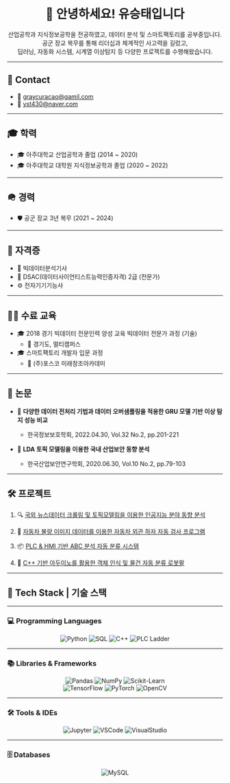 <h1 align="center">👋 안녕하세요! 유승태입니다</h1>

<p align="center">
산업공학과 지식정보공학을 전공하였고, 데이터 분석 및 스마트팩토리를 공부중입니다.<br>
공군 장교 복무를 통해 리더십과 체계적인 사고력을 길렀고,<br>
딥러닝, 자동화 시스템, 시계열 이상탐지 등 다양한 프로젝트를 수행해왔습니다.
</p>

---

## 📧 Contact

- 📩 graycuracao@gamil.com  
- 📩 yst430@naver.com  

---

## 🎓 학력

- 🎓 아주대학교 산업공학과 졸업  (2014 ~ 2020)
- 🎓 아주대학교 대학원 지식정보공학과 졸업  (2020 ~ 2022)

---

## 🪖 경력

- 🛡 공군 장교 3년 복무  (2021 ~ 2024)

---

## 📜 자격증

- 🧠 빅데이터분석기사  
- 🧠 DSAC(데이터사이언티스트능력인증자격) 2급 (전문가)  
- ⚙️ 전자기기기능사  

---

## 🧑‍🏫 수료 교육

- 🎓 2018 경기 빅데이터 전문인력 양성 교육 빅데이터 전문가 과정 (기술)  
  - 📍 경기도, 멀티캠퍼스
- 🎓 스마트팩토리 개발자 입문 과정  
  - 📍 (주)포스코 미래창조아카데미

---

## 📝 논문

- 📄 **다양한 데이터 전처리 기법과 데이터 오버샘플링을 적용한 GRU 모델 기반 이상 탐지 성능 비교**  
  - 한국정보보호학회, 2022.04.30, Vol.32 No.2, pp.201-221

- 📄 **LDA 토픽 모델링을 이용한 국내 산업보안 동향 분석**  
  - 한국산업보안연구학회, 2020.06.30, Vol.10 No.2, pp.79-103

---

## 🛠 프로젝트

1. 🔍 [국외 뉴스데이터 크롤링 및 토픽모델링을 이용한 인공지능 분야 동향 분석](https://github.com/Yoo-Seung-Tae/smartfactory_project_1)  

2. 🚗 [자동차 불량 이미지 데이터를 이용한 자동차 외관 하자 자동 검사 프로그램](https://github.com/smartfactory-project-2/smartfactory_project_2)  

3. 📦 [PLC & HMI 기반 ABC 분석 자동 분류 시스템](https://github.com/ProjectPLC/PLC_ABC_Logistics)  

4. 🤖 [C++ 기반 아두이노를 활용한 객체 인식 및 물건 자동 분류 로봇팔](https://github.com/SF7-project-4/C_Plus2_Project)  

---

## 🧰 Tech Stack | 기술 스택

---

### 💻 Programming Languages
<div align="center">
  
![Python](https://img.shields.io/badge/Python-3776AB?style=for-the-badge&logo=python&logoColor=white)
![SQL](https://img.shields.io/badge/SQL-336791?style=for-the-badge&logo=postgresql&logoColor=white)
![C++](https://img.shields.io/badge/C++-00599C?style=for-the-badge&logo=c%2B%2B&logoColor=white)
![PLC Ladder](https://img.shields.io/badge/PLC_Ladder-FFDD00?style=for-the-badge&logo=siemens&logoColor=black)

</div>

---

### 📚 Libraries & Frameworks
<div align="center">

![Pandas](https://img.shields.io/badge/Pandas-150458?style=for-the-badge&logo=pandas&logoColor=white)
![NumPy](https://img.shields.io/badge/Numpy-013243?style=for-the-badge&logo=numpy&logoColor=white)
![Scikit-Learn](https://img.shields.io/badge/scikit--learn-F7931E?style=for-the-badge&logo=scikit-learn&logoColor=white)  
![TensorFlow](https://img.shields.io/badge/TensorFlow-FF6F00?style=for-the-badge&logo=tensorflow&logoColor=white)
![PyTorch](https://img.shields.io/badge/PyTorch-EE4C2C?style=for-the-badge&logo=pytorch&logoColor=white)
![OpenCV](https://img.shields.io/badge/OpenCV-5C3EE8?style=for-the-badge&logo=opencv&logoColor=white)

</div>

---

### 🛠 Tools & IDEs
<div align="center">

![Jupyter](https://img.shields.io/badge/Jupyter-F37626?style=for-the-badge&logo=jupyter&logoColor=white)
![VSCode](https://img.shields.io/badge/VSCode-007ACC?style=for-the-badge&logo=visual-studio-code&logoColor=white)
![VisualStudio](https://img.shields.io/badge/Visual_Studio-5C2D91?style=for-the-badge&logo=visual-studio&logoColor=white)

</div>

---

### 🗄 Databases
<div align="center">

![MySQL](https://img.shields.io/badge/MySQL-4479A1?style=for-the-badge&logo=mysql&logoColor=white)

</div>
